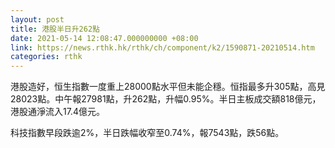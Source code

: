 ```yaml
---
layout: post
title: 港股半日升262點
date: 2021-05-14 12:08:47.000000000 +08:00
link: https://news.rthk.hk/rthk/ch/component/k2/1590871-20210514.htm
categories: rthk
---
```


港股造好，恒生指數一度重上28000點水平但未能企穩。恒指最多升305點，高見28023點。中午報27981點，升262點，升幅0.95%。半日主板成交額818億元，港股通淨流入17.4億元。

科技指數早段跌逾2%，半日跌幅收窄至0.74%，報7543點，跌56點。
